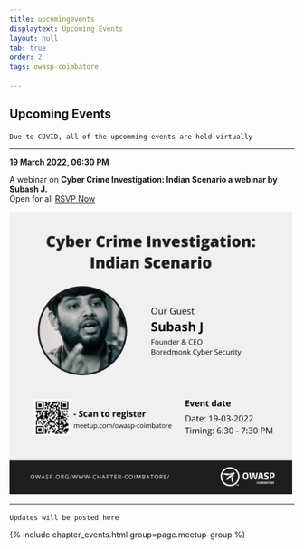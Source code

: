 ```yaml
---
title: upcomingevents
displaytext: Upcoming Events
layout: null
tab: true
order: 2
tags: owasp-coimbatore

---
```


## Upcoming Events

`Due to COVID, all of the upcomming events are held virtually`
<hr>

**19 March 2022, 06:30 PM**

A webinar on **Cyber Crime Investigation: Indian Scenario a webinar by Subash J.**
<br>
Open for all [RSVP Now](https://www.meetup.com/owasp-coimbatore/events/284569344/)

<img src="assets/images/events/cyc-inv.jpeg" width="500" height="500" />

<hr>

`Updates will be posted here`

{% include chapter_events.html group=page.meetup-group %}


